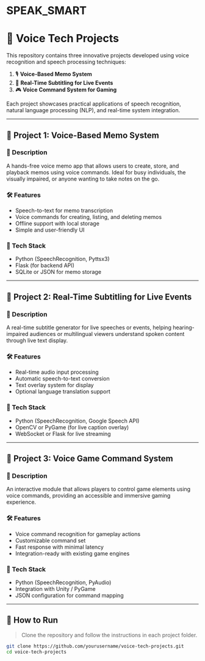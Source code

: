 # SPEAK_SMART
# 🧠 Voice Tech Projects

This repository contains three innovative projects developed using voice recognition and speech processing techniques:

1. 🎙️ **Voice-Based Memo System**
2. 📝 **Real-Time Subtitling for Live Events**
3. 🎮 **Voice Command System for Gaming**

Each project showcases practical applications of speech recognition, natural language processing (NLP), and real-time system integration.

---

## 📁 Project 1: Voice-Based Memo System

### 📌 Description
A hands-free voice memo app that allows users to create, store, and playback memos using voice commands. Ideal for busy individuals, the visually impaired, or anyone wanting to take notes on the go.

### 🛠 Features
- Speech-to-text for memo transcription
- Voice commands for creating, listing, and deleting memos
- Offline support with local storage
- Simple and user-friendly UI

### 🧰 Tech Stack
- Python (SpeechRecognition, Pyttsx3)
- Flask (for backend API)
- SQLite or JSON for memo storage

---

## 📁 Project 2: Real-Time Subtitling for Live Events

### 📌 Description
A real-time subtitle generator for live speeches or events, helping hearing-impaired audiences or multilingual viewers understand spoken content through live text display.

### 🛠 Features
- Real-time audio input processing
- Automatic speech-to-text conversion
- Text overlay system for display
- Optional language translation support

### 🧰 Tech Stack
- Python (SpeechRecognition, Google Speech API)
- OpenCV or PyGame (for live caption overlay)
- WebSocket or Flask for live streaming

---

## 📁 Project 3: Voice Game Command System

### 📌 Description
An interactive module that allows players to control game elements using voice commands, providing an accessible and immersive gaming experience.

### 🛠 Features
- Voice command recognition for gameplay actions
- Customizable command set
- Fast response with minimal latency
- Integration-ready with existing game engines

### 🧰 Tech Stack
- Python (SpeechRecognition, PyAudio)
- Integration with Unity / PyGame
- JSON configuration for command mapping

---

## 🚀 How to Run

> Clone the repository and follow the instructions in each project folder.

```bash
git clone https://github.com/yourusername/voice-tech-projects.git
cd voice-tech-projects
